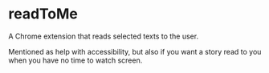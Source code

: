 # readToMe

A Chrome extension that reads selected texts to the user.

Mentioned as help with accessibility, but also if you want a story read to you when you have no time to watch screen.
